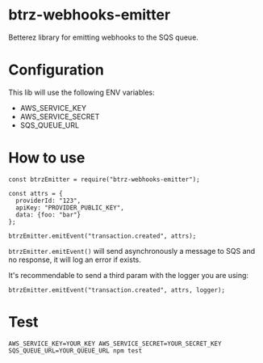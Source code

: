 # btrz-webhooks-emitter

Betterez library for emitting webhooks to the SQS queue.

# Configuration
This lib will use the following ENV variables:
  * AWS_SERVICE_KEY
  * AWS_SERVICE_SECRET
  * SQS_QUEUE_URL

# How to use

    const btrzEmitter = require("btrz-webhooks-emitter");

    const attrs = {
      providerId: "123",
      apiKey: "PROVIDER_PUBLIC_KEY",
      data: {foo: "bar"}
    };

    btrzEmitter.emitEvent("transaction.created", attrs);

`btrzEmitter.emitEvent()` will send asynchronously a message to SQS and no response, it will log an error if exists.

It's recommendable to send a third param with the logger you are using:
    
    btrzEmitter.emitEvent("transaction.created", attrs, logger);
    
# Test
`AWS_SERVICE_KEY=YOUR_KEY AWS_SERVICE_SECRET=YOUR_SECRET_KEY SQS_QUEUE_URL=YOUR_QUEUE_URL npm test`
